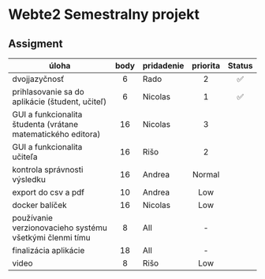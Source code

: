 # Webte2 Semestralny projekt

## Assigment

| úloha                                                        | body | pridadenie | priorita | Status |
|--------------------------------------------------------------|:----:|------------|:--------:|:------:|
| dvojjazyčnosť                                                |  6   | Rado       |    2     |   ✅    |
| prihlasovanie sa do aplikácie (študent, učiteľ)              |  6   | Nicolas    |    1     |   ✅    |
| GUI a funkcionalita študenta (vrátane matematického editora) |  16  | Nicolas    |    3     |        |
| GUI a funkcionalita učiteľa                                  |  16  | Rišo       |    2     |        |
| kontrola správnosti výsledku                                 |  16  | Andrea     |  Normal  |        |
| export do csv a pdf                                          |  10  | Andrea     |   Low    |        |
| docker balíček                                               |  16  | Nicolas    |   Low    |        |
| používanie verzionovacieho systému všetkými členmi tímu      |  8   | All        |    -     |        |
| finalizácia aplikácie                                        |  18  | All        |    -     |        |
| video                                                        |  8   | Rišo       |   Low    |        |

